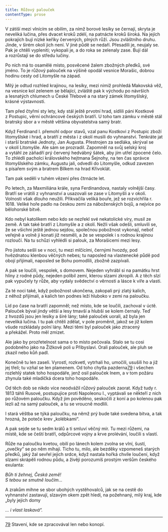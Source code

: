 ```yaml
---
title: Růžový palouček
contentType: prose
---
```


V zátiší mezi vlnícím se obilím, za nímž borové lesíky se černají, skryta je neveliká lučina, přes dvacet kroků zdélí, na patnácte kroků široká. Na jejích pokrajích bují nízké keříky červených, plných růží. Jsou zvláštního druhu. Jinde, v širém okolí jich není. V jiné půdě se nedaří. Přesadili je, neujaly se. Pak je chtěli vypleniti; vykopali je, a do roka se zelenaly zase. Bují dál a rozrůstají se do středu lučiny.

Po nich má to osamělé místo, posvěcené žalem zbožných předků, své jméno. To je růžový palouček na výšině opodál vesnice Morašic, dobrou hodinu cesty od Litomyšle na západ.

Milý je odtud rozhled krajinou, na lesíky, mezi nimiž prohledá Makovská věž, na vesnice kol zelenem se bělající, zvláště pak k východu po návrších a lesnatých chlumech u České Třebové a na starý zámek litomyšlský, krásné výstavnosti.

Tam před čtyřmi sty lety, kdy stál ještě prvotní hrad, sídlili páni Kostkové z Postupic, věrní ochráncové českých bratří. U toho tam zámku v městě stál bratrský sbor a v městě většina obyvatelstva samý bratr.

Když Ferdinand I. přemohl odpor stavů, vzal panu Kostkovi z Postupic zboží litomyšlské i hrad, a bratří z města i z okolí musili do vyhnanství. Tenkráte jat i starší bratrské Jednoty, Jan Augusta. Přestrojen za sedláka, skrýval se v okolí Litomyšle. Ale sám se prozradil. Zapomněl na svůj selský kroj a vytáhl ze záňadří prý červený hedvábný šátek, aby jím utřel zpocené čelo. To zhlédli pacholci královského hejtmana Šejnohy, na ten čas správce litomyšlského zámku, Augustu jali, odvedli do Litomyšle, odkud zavezen s písařem svým a bratrem Bílkem na hrad Křivoklát.

Tam pak seděli v tuhém vězení přes čtrnácte let.

Po letech, za Maxmiliána krále, syna Ferdinandova, nastaly volnější časy. Bratří se vrátili z vyhnanství a usazovali se zase v Litomyšli a v okolí. Volnosti však dlouho neužili. Přikvačila veliká bouře, jež se rozvichřila r. 1618. Veliké hoře padlo na českou zemi za náboženských bojů, a nejvíce po bělohorské bitvě.

Kdo nebyl katolíkem nebo kdo se nezřekl své nekatolické víry, musil ze země. A tak také bratří z Litomyšle a z okolí. Nežli však odešli, smluvili se, že se všichni ještě jednou sejdou, společnou pobožnost vykonají, neboť veřejně a volně ji konati již nesměli, a že se vespolek i s rodnou krajinou rozloučí. Na tu schůzi vyhlédli si palouk, za Morašicemi mezi lesy.

Pro jistotu sešli se v noci, tu mezi mlčícími, černými hvozdy, pod hvězdnatou klenbou věčných nebes; tu naposled na vlastenecké půdě pod obojí přijímali, naposled se Bohu pomodlili, zbožně zazpívali.

A pak se loučili, vespolek, s domovem. Nejeden vyhrábl si na památku hrst hlíny z rodné půdy, nejeden políbil zemi, kterou slzami zkropili. A z těch slzí pak vypučely ty růže, aby vydaly svědectví o věrnosti a lásce k víře a vlasti.

Za té noci také, když pobožnost ukončena, zakopali prý zlatý kalich, z něhož přijímali, a kalich ten podnes leží hluboko v zemi na paloučku.

Lid po čase na bratří zapomněl; než místo, kde se loučili, zachoval v úctě. Palouček býval jindy větší a lesy tmavší a hlubší se kolem černaly. Teď z hvozdů jsou jen lesíky a širé lány; také palouček uorali, až byla jen neveliká lučina. I tu pak chtěli zdělat, v pole proměnit, jakož se již kolem všude rozkládaly polní lány. Mezi těmi byl palouček jako ztracený a překážel. Proto měl zmizet.

Ale jako by prozřetelnost sama o to místo pečovala. Stalo se tu cosi podobného jako na Žižkově poli u Přibyslavi. Orali palouček, ale pluh se zkazil nebo kůň padl.

Konečně tu len zaseli. Vyrostl, rozkvetl, vytrhali ho, umočili, usušili ho a již jej třeli; tu vzňal se len plamenem. Od toho chytla pazderna[79](./resources/undefined) i všechen rozlehlý statek toho hospodáře, jenž osil palouček lnem, a v tom požáru zhynula také mladičká dcera toho hospodáře.

Od těch dob se nikdo více neodvážil růžový palouček zaorat. Když tudy r. 1813 táhli Rusové, postupujíce proti Napoleonu I., vyptávali se někteří z nich po růžovém paloučku. Když jim pověděno, seskočili z koní a po kolenou pak lezli až na samý palouček, a tu se vroucně modlili.

I stará věštba se týká paloučku, na němž prý bude také svedena bitva, a tak hrozná, že poteče krev „kolébkami“.

A pak sejde se tu sedm králů a ti smluví věčný mír. Tu mezi růžemi, na místě, kde se čeští bratří, odpůrcové vojny a krve prolévání, loučili s vlastí.

Růže na paloučku kvetou, obilí po lánech kolem zvolna se vlní, šustí, „ovečky“ se po něm míhají. Ticho tu, milo, ale bezděky vzpomeneš starých předků, jaký žal sevřel jejich srdce, když nastala hořká chvíle loučení, když slzami skrápěli rodnou půdu, a živěji porozumíš prostým veršům českého exulanta:

  

_Bůh ti žehnej, Česká země!  
S tebou se smutně loučím…_

  

A zrakům mihne se sbor ubohých vystěhovalců, jak se na cestě do vyhnanství zastavují, slzavým okem zpět hledí, na požehnaný, milý kraj, kde „byly jejich domy

  

_… i vlast laskavá“._

* * *

[79](./resources/undefined) Stavení, kde se zpracovával len nebo konopí.
